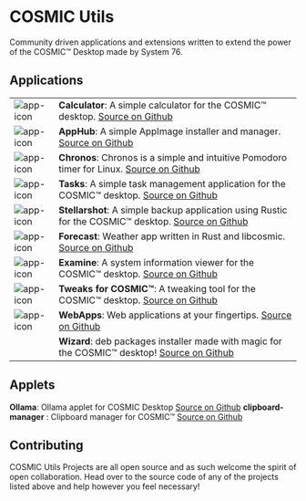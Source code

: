 # COSMIC Utils

Community driven applications and extensions written to extend the power of the COSMIC™ Desktop made by System 76.

## Applications

| | |
| - | - |
| ![app-icon](/res/dev.edfloreshz.Calculator.svg) | **Calculator**: A simple calculator for the COSMIC™ desktop. [Source on Github](https://github.com/cosmic-utils/calculator?tab=readme-ov-file) |
| ![app-icon](/res/app-hub.svg) | **AppHub**: A simple AppImage installer and manager. [Source on Github](https://github.com/cosmic-utils/AppHub?tab=readme-ov-file) |
| ![app-icon](/res/Chronos.svg) | **Chronos**: Chronos is a simple and intuitive Pomodoro timer for Linux. [Source on Github](https://github.com/cosmic-utils/Chronos?tab=readme-ov-file) |
| ![app-icon](/res/dev.edfloreshz.Tasks.svg) | **Tasks**: A simple task management application for the COSMIC™ desktop. [Source on Github](https://github.com/cosmic-utils/tasks) |
| ![app-icon](/res/com.github.ahoneybun.Stellarshot.svg) | **Stellarshot**: A simple backup application using Rustic for the COSMIC™ desktop. [Source on Github](https://github.com/cosmic-utils/stellarshot) |
| ![app-icon](/res/com.jwestall.Forecast.svg) | **Forecast**: Weather app written in Rust and libcosmic. [Source on Github](https://github.com/cosmic-utils/forecast) |
| ![app-icon](/res/page.codeberg.sungsphinx.Examine.svg) | **Examine**: A system information viewer for the COSMIC™ desktop. [Source on Github](https://github.com/cosmic-utils/examine) |
| ![app-icon](/res/dev.edfloreshz.CosmicTweaks.svg) | **Tweaks for COSMIC™**: A tweaking tool for the COSMIC™ desktop. [Source on Github](https://github.com/cosmic-utils/tweaks) |
| ![app-icon](/res/io.github.elevenhsoft.WebApps.svg) | **WebApps**: Web applications at your fingertips. [Source on Github](https://github.com/cosmic-utils/web-apps) |
| | **Wizard**: deb packages installer made with magic for the COSMIC™ desktop! [Source on Github](https://github.com/cosmic-utils/wizard) |

## Applets

**Ollama**:  Ollama applet for COSMIC Desktop [Source on Github](https://github.com/cosmic-utils/cosmic-ext-applet-ollama)
**clipboard-manager** :  Clipboard manager for COSMIC™ [Source on Github](https://github.com/cosmic-utils/clipboard-manager)

## Contributing

COSMIC Utils Projects are all open source and as such welcome the spirit of open collaboration. Head over to the source code of any of the projects listed above and help however you feel necessary!
